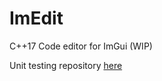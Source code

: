 # ImEdit

C++17 Code editor for ImGui (WIP)

Unit testing repository [here](https://github.com/Organic-Code/ImEdit-testing)